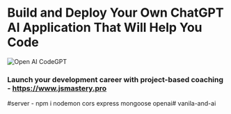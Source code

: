 # Build and Deploy Your Own ChatGPT AI Application That Will Help You Code
![Open AI CodeGPT](https://i.ibb.co/LS4DRhb/image-257.png)

### Launch your development career with project-based coaching - https://www.jsmastery.pro


#server - npm i nodemon cors express mongoose openai#   v a n i l a - a n d - a i  
 